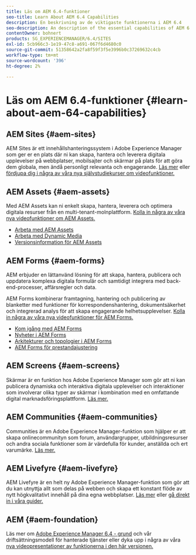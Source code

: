 ```yaml
---
title: Läs om AEM 6.4-funktioner
seo-title: Learn About AEM 6.4 Capabilities
description: En beskrivning av de viktigaste funktionerna i AEM 6.4
seo-description: An description of the essential capabilities of AEM 6.4
contentOwner: bohnert
products: SG_EXPERIENCEMANAGER/6.4/SITES
exl-id: 5cb966c3-1e19-47c8-a691-067f6d4680c0
source-git-commit: 51358642a2fa8f59f3f5e3996b0c37269632c4cb
workflow-type: tm+mt
source-wordcount: '396'
ht-degree: 2%

---
```


# Läs om AEM 6.4-funktioner {#learn-about-aem-64-capabilities}

## AEM Sites {#aem-sites}

AEM Sites är ett innehållshanteringssystem i Adobe Experience Manager som ger er en plats där ni kan skapa, hantera och leverera digitala upplevelser på webbplatser, mobilsajter och skärmar på plats för att göra dem globala, men ändå personligt relevanta och engagerande. [Läs mer](https://business.adobe.com/products/experience-manager/sites/web-content-management.html) eller [fördjupa dig i några av våra nya självstudiekurser om videofunktioner.](https://experienceleague.adobe.com/docs/experience-manager-learn/sites/overview.html)

## AEM Assets {#aem-assets}

Med AEM Assets kan ni enkelt skapa, hantera, leverera och optimera digitala resurser från en multi-tenant-molnplattform. [Kolla in några av våra nya videofunktioner om AEM Assets.](https://experienceleague.adobe.com/docs/experience-manager-learn/assets/overview.html)

* [Arbeta med AEM Assets](/help/assets/managing-assets-touch-ui.md)
* [Arbeta med Dynamic Media](/help/assets/dynamic-media.md)
* [Versionsinformation för AEM Assets](/help/release-notes/assets.md)

## AEM Forms {#aem-forms}

AEM erbjuder en lättanvänd lösning för att skapa, hantera, publicera och uppdatera komplexa digitala formulär och samtidigt integrera med back-end-processer, affärsregler och data.

AEM Forms kombinerar framtagning, hantering och publicering av blanketter med funktioner för korrespondenshantering, dokumentsäkerhet och integrerad analys för att skapa engagerande helhetsupplevelser. [Kolla in några av våra nya videofunktioner för AEM Forms.](https://experienceleague.adobe.com/docs/experience-manager-learn/forms/overview.html)

* [Kom igång med AEM Forms](/help/forms/using/introduction-aem-forms.md)
* [Nyheter i AEM Forms](/help/forms/using/whats-new.md)
* [Arkitekturer och topologier i AEM Forms](/help/forms/using/aem-forms-architecture-deployment.md)
* [AEM Forms för prestandajustering](/help/forms/using/performance-tuning-aem-forms.md)

## AEM Screens {#aem-screens}

Skärmar är en funktion hos Adobe Experience Manager som gör att ni kan publicera dynamiska och interaktiva digitala upplevelser och interaktioner som involverar olika typer av skärmar i kombination med en omfattande digital marknadsföringsplattform.  [Läs mer.](https://experienceleague.adobe.com/docs/experience-manager-screens/user-guide/aem-screens-introduction.html)

## AEM Communities {#aem-communities}

Communities är en Adobe Experience Manager-funktion som hjälper er att skapa onlinecommunityn som forum, användargrupper, utbildningsresurser och andra sociala funktioner som är värdefulla för kunder, anställda och ert varumärke. [Läs mer.](https://business.adobe.com/products/experience-manager/sites/aem-sites.html)

## AEM Livefyre {#aem-livefyre}

AEM Livefyre är en helt ny Adobe Experience Manager-funktion som gör att du kan utnyttja allt som delas på webben och skapa ett konstant flöde av nytt högkvalitativt innehåll på dina egna webbplatser. [Läs mer](https://business.adobe.com/products/experience-manager/sites/aem-sites.html) eller [gå direkt in i våra guider.](https://experienceleague.adobe.com/docs/livefyre/implementation/home.html)

## AEM {#aem-foundation}

Läs mer om [Adobe Experience Manager 6.4 - grund](/help/sites-deploying/home.md) och vår driftsättningsmodell för hanterade tjänster eller dyka upp i några av våra [nya videopresentationer av funktionerna i den här versionen.](https://experienceleague.adobe.com/docs/experience-manager-learn/sites/overview.html)
